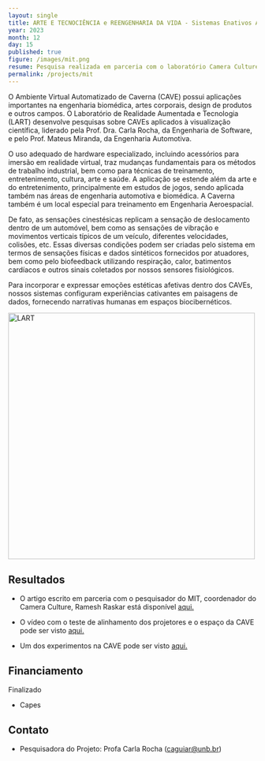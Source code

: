 ```yaml
---
layout: single
title: ARTE E TECNOCIÊNCIA e REENGENHARIA DA VIDA - Sistemas Enativos Afetivos em Bioarte e Softwares Sociais como Inovação Tecnológica - MIT (2014)
year: 2023
month: 12
day: 15
published: true
figure: /images/mit.png
resume: Pesquisa realizada em parceria com o laboratório Camera Culture, do MIT, para a restauração de uma caverna virtual imersiva. A caverna Virtual é um ambiente imersivo no qual o usuário interage, por meio de sensores biomédicos e movimentos com as projeções no ambiente.
permalink: /projects/mit
---
```


O Ambiente Virtual Automatizado de Caverna (CAVE) possui aplicações importantes na engenharia biomédica, artes corporais, design de produtos e outros campos. O Laboratório de Realidade Aumentada e Tecnologia (LART) desenvolve pesquisas sobre CAVEs aplicados à visualização científica, liderado pela Prof. Dra. Carla Rocha, da Engenharia de Software, e pelo Prof. Mateus Miranda, da Engenharia Automotiva.

O uso adequado de hardware especializado, incluindo acessórios para imersão em realidade virtual, traz mudanças fundamentais para os métodos de trabalho industrial, bem como para técnicas de treinamento, entretenimento, cultura, arte e saúde. A aplicação se estende além da arte e do entretenimento, principalmente em estudos de jogos, sendo aplicada também nas áreas de engenharia automotiva e biomédica. A Caverna também é um local especial para treinamento em Engenharia Aeroespacial.

De fato, as sensações cinestésicas replicam a sensação de deslocamento dentro de um automóvel, bem como as sensações de vibração e movimentos verticais típicos de um veículo, diferentes velocidades, colisões, etc. Essas diversas condições podem ser criadas pelo sistema em termos de sensações físicas e dados sintéticos fornecidos por atuadores, bem como pelo biofeedback utilizando respiração, calor, batimentos cardíacos e outros sinais coletados por nossos sensores fisiológicos.

Para incorporar e expressar emoções estéticas afetivas dentro dos CAVEs, nossos sistemas configuram experiências cativantes em paisagens de dados, fornecendo narrativas humanas em espaços biocibernéticos.


<img src="/images/mit.png" alt="LART " style="height: 500px;" />


 
## Resultados

- O artigo escrito em parceria com o pesquisador do MIT, coordenador do Camera Culture, Ramesh Raskar está disponível [aqui.](https://dspace.mit.edu/handle/1721.1/92729)

- O  vídeo com o teste de alinhamento dos projetores e o espaço da CAVE pode ser visto [aqui.](https://youtu.be/Ck655hKgh7A)

- Um dos experimentos na CAVE pode ser visto [aqui.](https://youtu.be/REkzDE85WHc?si=Rnxhd6MkzfU_yF4T)

## Financiamento

Finalizado
- Capes


## Contato

- Pesquisadora do Projeto: Profa Carla Rocha ([caguiar@unb.br](caguiar@unb.br))